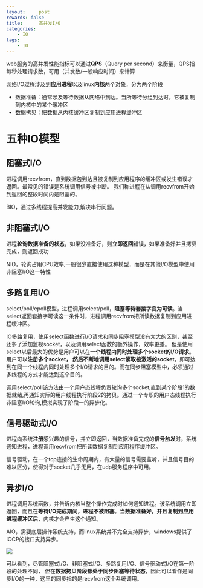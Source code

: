 ```yaml
---
layout:     post
rewards: false
title:      高并发I/O
categories:
    - IO
tags:
    - IO
---
```

web服务的高并发性能指标可以通过**QPS**（Query per second）来衡量，QPS指每秒处理请求数，可用（并发数/一般响应时间）来计算

网络I/O过程涉及到**应用进程**以及linux**内核**两个对象，分为两个阶段
- 数据准备：通常涉及等待数据从网络中到达。当所等待分组到达时，它被复制到内核中的某个缓冲区
- 数据拷贝：把数据从内核缓冲区复制到应用进程缓冲区

# 五种IO模型

## 阻塞式I/O

进程调用recvfrom，直到数据包到达且被复制到应用程序的缓冲区或发生错误才返回。最常见的错误是系统调用信号被中断。
我们称进程在从调用recvfrom开始到返回的整段时间内是阻塞的。

BIO，通过多线程提高并发能力,解决串行问题。

## 非阻塞式I/O
进程**轮询数据准备的状态**，如果没准备好，则**立即返回**错误，如果准备好并且拷贝完成，则返回成功

NIO，轮询占用CPU效率,一般很少直接使用这种模型，而是在其他I/O模型中使用非阻塞I/O这一特性

## 多路复用I/O
select/poll/epoll模型，进程调用select/poll，**阻塞等待套接字变为可读**。当select返回套接字可读这一条件时，进程调用recvfrom把所读数据复制到应用进程缓冲区。

IO多路复用，使用select函数进行I/O请求和同步阻塞模型没有太大的区别，甚至还多了添加监视socket，以及调用select函数的额外操作，效率更差。
但是使用select以后最大的优势是用户可以在**一个线程内同时处理多个socket的I/O请求**。用户可以**注册多个socket，
然后不断地调用select读取被激活的socket**，即可达到在同一个线程内同时处理多个I/O请求的目的。而在同步阻塞模型中，必须通过多线程的方式才能达到这个目的。

调用select/poll该方法由一个用户态线程负责轮询多个socket,直到某个阶段1的数据就绪,再通知实际的用户线程执行阶段2的拷贝。通过一个专职的用户态线程执行非阻塞I/O轮询,模拟实现了阶段一的异步化。

## 信号驱动式I/O
进程向系统**注册**感兴趣的信号，并立即返回，当数据准备完成的**信号触发**时，系统通知进程，进程调用recvfrom把所读数据复制到应用程序缓冲区。

信号驱动，在一个tcp连接的生命周期内，有大量的信号需要监听，并且信号目的难以区分，使得对于socket几乎无用，在udp服务程序中可用。

## 异步I/O
进程调用系统函数，并告诉内核当整个操作完成时如何通知进程。该系统调用立即返回，而且在**等待I/O完成期间，进程不被阻塞**。**当数据准备好，并且复制到应用进程缓冲区后**，内核才会产生这个通知。

AIO，需要底层操作系统支持，而linux系统并不完全支持异步，windows提供了IOCP的接口支持异步。

![](https://i.loli.net/2019/03/05/5c7e2fc0d5a7c.png)

可以看到，尽管阻塞式I/O、非阻塞式I/O、多路复用I/O、信号驱动式I/O在第一阶段的处理不同，
但在**数据拷贝阶段都处于同步阻塞等待状态**，因此可以看作是同步I/O的一种，这里的同步指的是recvfrom这个系统调用。